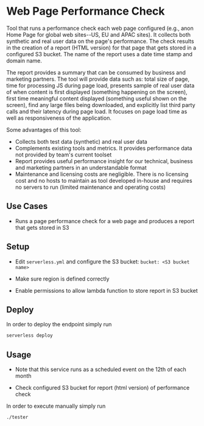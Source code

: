 <!--
title: Web Page Performance Check
description: Runs a performance check using Lambda for each web page configured based on synthetic and real user data. The check results in the creation of a web page that gets stored in a defined S3 bucket. 
layout: Doc
framework: v1
platform: AWS
language: nodeJS
authorLink: 'https://github.com/imoraes2006'
authorName: 'Ian Moraes'
authorAvatar: 'https://avatars0.githubusercontent.com/u/2223362?v=4&s=140'
-->
# Web Page Performance Check 

Tool that runs a performance check each web page configured (e.g., anon Home Page for global web sites--US, EU and APAC sites).  It collects both synthetic and real user data on the page's performance. The check results in the creation of a report (HTML version) for that page that gets stored in a configured S3 bucket. The name of the report uses a date time stamp and domain name.  

The report provides a summary that can be consumed by business and marketing partners.   The tool will provide data such as: total size of page, time for processing JS during page load, presents sample of real user data of when content is first displayed (something happening on the screen), first time meaningful content displayed (something useful shown on the screen), find any large files being downloaded, and explicitly list third party calls and their latency during page load.  It focuses on page load time as well as responsiveness of the application.

Some advantages of this tool:
- Collects both test data (synthetic) and real user data 
- Complements existing tools and metrics. It provides performance data not provided by team's current toolset
- Report provides useful performance insight for our technical, business and marketing partners in an understandable format
- Maintenance and licensing costs are negligible. There is no licensing cost and no hosts to maintain as tool developed in-house and requires no servers to run (limited maintenance and operating costs) 



## Use Cases

- Runs a page performance check for a web page and produces a report that gets stored in S3

## Setup

- Edit `serverless.yml` and configure the S3 bucket: 
`bucket: <S3 bucket name>`

- Make sure region is defined correctly

- Enable permissions to allow lambda function to store report in S3 bucket

## Deploy

In order to deploy the endpoint simply run

```bash
serverless deploy
```


## Usage

- Note that this service runs as a scheduled event on the 12th of each month

- Check configured S3 bucket for report (html version) of performance check 

In order to execute manually simply run
```bash
./tester
```
